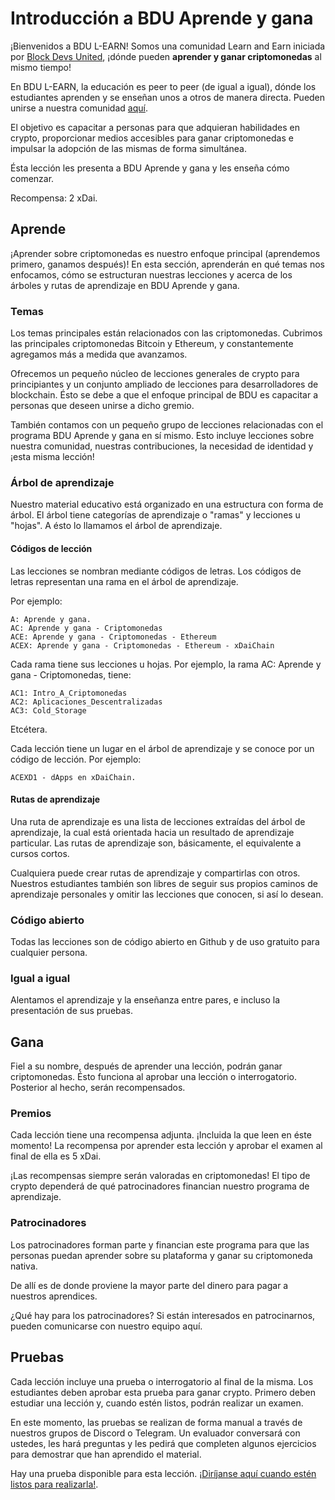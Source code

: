 # Introducción a BDU Aprende y gana

¡Bienvenidos a BDU L-EARN! Somos una comunidad Learn and Earn iniciada por [Block Devs United](https://bdu.dev), ¡dónde pueden **aprender y ganar criptomonedas** al mismo tiempo!

En BDU L-EARN, la educación es peer to peer (de igual a igual), dónde los estudiantes aprenden y se enseñan unos a otros de manera directa. Pueden unirse a nuestra comunidad [aquí](https://t.me/learn_and_earn_crypto).

El objetivo es capacitar a personas para que adquieran habilidades en crypto, proporcionar medios accesibles para ganar criptomonedas e impulsar la adopción de las mismas de forma simultánea.

Ésta lección les presenta a BDU Aprende y gana y les enseña cómo comenzar. 

Recompensa: 2 xDai.

## Aprende

¡Aprender sobre criptomonedas es nuestro enfoque principal (aprendemos primero, ganamos después)! En esta sección, aprenderán en qué temas nos enfocamos, cómo se estructuran nuestras lecciones y acerca de los árboles y rutas de aprendizaje en BDU Aprende y gana.

### Temas

Los temas principales están relacionados con las criptomonedas. Cubrimos las principales criptomonedas Bitcoin y Ethereum, y constantemente agregamos más a medida que avanzamos.

Ofrecemos un pequeño núcleo de lecciones generales de crypto para principiantes y un conjunto ampliado de lecciones para desarrolladores de blockchain. Ésto se debe a que el enfoque principal de BDU es capacitar a personas que deseen unirse a dicho gremio.

También contamos con un pequeño grupo de lecciones relacionadas con el programa BDU Aprende y gana en sí mismo. Esto incluye lecciones sobre nuestra comunidad, nuestras contribuciones, la necesidad de identidad y ¡esta misma lección!

### Árbol de aprendizaje

Nuestro material educativo está organizado en una estructura con forma de árbol. El árbol tiene categorías de aprendizaje o "ramas" y lecciones u "hojas". A ésto lo llamamos el árbol de aprendizaje.

#### Códigos de lección

Las lecciones se nombran mediante códigos de letras. Los códigos de letras representan una rama en el árbol de aprendizaje.

Por ejemplo:
```
A: Aprende y gana.
AC: Aprende y gana - Criptomonedas
ACE: Aprende y gana - Criptomonedas - Ethereum
ACEX: Aprende y gana - Criptomonedas - Ethereum - xDaiChain
```
Cada rama tiene sus lecciones u hojas. Por ejemplo, la rama AC: Aprende y gana - Criptomonedas, tiene:

```
AC1: Intro_A_Criptomonedas
AC2: Aplicaciones_Descentralizadas
AC3: Cold_Storage
```
Etcétera.

Cada lección tiene un lugar en el árbol de aprendizaje y se conoce por un código de lección.  Por ejemplo:
```
ACEXD1 - dApps en xDaiChain.
```

#### Rutas de aprendizaje

Una ruta de aprendizaje es una lista de lecciones extraídas del árbol de aprendizaje, la cual está orientada hacia un resultado de aprendizaje particular. Las rutas de aprendizaje son, básicamente, el equivalente a cursos cortos.

Cualquiera puede crear rutas de aprendizaje y compartirlas con otros. Nuestros estudiantes también son libres de seguir sus propios caminos de aprendizaje personales y omitir las lecciones que conocen, si así lo desean.

### Código abierto

Todas las lecciones son de código abierto en Github y de uso gratuito para cualquier persona.

### Igual a igual

Alentamos el aprendizaje y la enseñanza entre pares, e incluso la presentación de sus pruebas.

## Gana

Fiel a su nombre, después de aprender una lección, podrán ganar criptomonedas. Ésto funciona al aprobar una lección o interrogatorio. Posterior al hecho, serán recompensados.

### Premios

Cada lección tiene una recompensa adjunta.  ¡Incluida la que leen en éste momento! La recompensa por aprender esta lección y aprobar el examen al final de ella es 5 xDai.

¡Las recompensas siempre serán valoradas en criptomonedas! El tipo de crypto dependerá de qué patrocinadores financian nuestro programa de aprendizaje.

### Patrocinadores

Los patrocinadores forman parte y financian este programa para que las personas puedan aprender sobre su plataforma y ganar su criptomoneda nativa.

De allí es de donde proviene la mayor parte del dinero para pagar a nuestros aprendices.

¿Qué hay para los patrocinadores? Si están interesados en patrocinarnos, pueden comunicarse con nuestro equipo aquí.

## Pruebas

Cada lección incluye una prueba o interrogatorio al final de la misma. Los estudiantes deben aprobar esta prueba para ganar crypto. Primero deben estudiar una lección y, cuando estén listos, podrán realizar un examen.

En este momento, las pruebas se realizan de forma manual a través de nuestros grupos de Discord o Telegram. Un evaluador conversará con ustedes, les hará preguntas y les pedirá que completen algunos ejercicios para demostrar que han aprendido el material.

Hay una prueba disponible para esta lección. [¡Diríjanse aquí cuando estén listos para realizarla!](https://discord.gg/k2psXymRk3).
